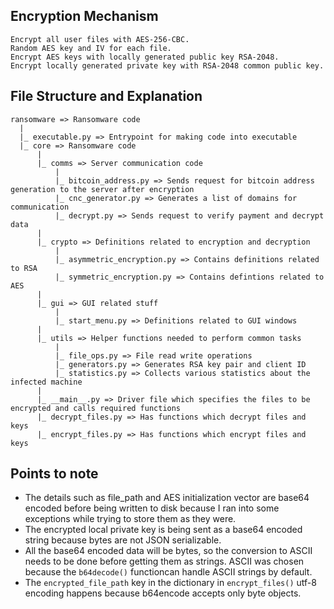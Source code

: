 ## **Encryption Mechanism**
    Encrypt all user files with AES-256-CBC.
    Random AES key and IV for each file.
    Encrypt AES keys with locally generated public key RSA-2048.
    Encrypt locally generated private key with RSA-2048 common public key.
       

## **File Structure and Explanation**
    ransomware => Ransomware code
      |
      |_ executable.py => Entrypoint for making code into executable
      |_ core => Ransomware code
          |
          |_ comms => Server communication code
              |
              |_ bitcoin_address.py => Sends request for bitcoin address generation to the server after encryption
              |_ cnc_generator.py => Generates a list of domains for communication
              |_ decrypt.py => Sends request to verify payment and decrypt data
          |
          |_ crypto => Definitions related to encryption and decryption
              |
              |_ asymmetric_encryption.py => Contains definitions related to RSA
              |_ symmetric_encryption.py => Contains defintions related to AES
          |
          |_ gui => GUI related stuff
              |
              |_ start_menu.py => Definitions related to GUI windows
          |
          |_ utils => Helper functions needed to perform common tasks
              |
              |_ file_ops.py => File read write operations
              |_ generators.py => Generates RSA key pair and client ID
              |_ statistics.py => Collects various statistics about the infected machine
          |
          |_ __main__.py => Driver file which specifies the files to be encrypted and calls required functions
          |_ decrypt_files.py => Has functions which decrypt files and keys 
          |_ encrypt_files.py => Has functions which encrypt files and keys


## **Points to note**
* The details such as file_path and AES initialization vector are base64 encoded before being written to disk because I ran into some exceptions while trying to store them as they were.
* The encrypted local private key is being sent as a base64 encoded string because bytes are not JSON serializable.
* All the base64 encoded data will be bytes, so the conversion to ASCII needs to be done before getting them as strings. ASCII was chosen because the `b64decode()` functioncan handle ASCII strings by default.
* The `encrypted_file_path` key in the dictionary in `encrypt_files()` utf-8 encoding happens because b64encode accepts only byte objects.